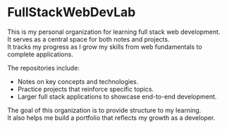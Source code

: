 # FullStackWebDevLab

This is my personal organization for learning full stack web development.  
It serves as a central space for both notes and projects.  
It tracks my progress as I grow my skills from web fundamentals to complete applications.  

The repositories include:

+ Notes on key concepts and technologies.  
+ Practice projects that reinforce specific topics.  
+ Larger full stack applications to showcase end-to-end development.  

The goal of this organization is to provide structure to my learning.  
It also helps me build a portfolio that reflects my growth as a developer.
